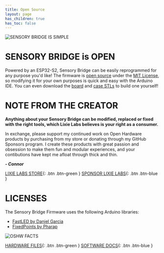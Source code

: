```yaml
---
title: Open Source
layout: page
has_children: true
has_toc: false
---
```


![SENSORY BRIDGE IS SIMPLE](https://github.com/connornishijima/sensory_bridge_docs/blob/main/img/8.jpg?raw=true)

# SENSORY BRIDGE is **OPEN**

Powered by an ESP32-S2, Sensory Bridge can be easily reprogrammed for any purpose you'd like! The firmware is [open source](https://github.com/connornishijima/SensoryBridge) under the [MIT License](https://github.com/connornishijima/SensoryBridge/blob/main/LICENSE), so modifying it for your own purposes is quick and easy with the Arduino IDE. You can even download the [board](https://github.com/connornishijima/SensoryBridge/tree/main/extras/OSHW/PCB) and [case STLs](https://github.com/connornishijima/SensoryBridge/tree/main/extras/OSHW/3D%20Printing) to build one yourself!

# NOTE FROM THE CREATOR

**Anything about your Sensory Bridge can be modified, replaced or fixed with the right tools, which Lixie Labs believes is your right as a consumer.**

In exchange, please support my continued work on Open Hardware products by purchasing from my store or donating through my GitHub Sponsors program. I create these products with great passion and obsession to make them fun and modular experiences, and your contibutions have kept me afloat through thick and thin.

***\- Connor***

[LIXIE LABS STORE](https://lectronz.com/stores/lixielabs){: .btn .btn-green }
[SPONSOR LIXIE LABS](https://github.com/sponsors/connornishijima){: .btn .btn-blue }

# LICENSES

The Sensory Bridge Firmware uses the following Arduino libraries:

- [FastLED by Daniel Garcia](https://github.com/FastLED/FastLED)
- [FixedPoints by Pharap](https://github.com/Pharap/FixedPointsArduino)

![OSHW FACTS](https://github.com/connornishijima/SensoryBridge/blob/main/extras/img/oshw_facts.svg?raw=true)

[HARDWARE FILES](https://connornishijima.github.io/sensory_bridge_docs/hardware.html){: .btn .btn-green }
[SOFTWARE DOCS](https://connornishijima.github.io/sensory_bridge_docs/software.html){: .btn .btn-blue }
